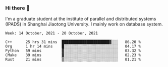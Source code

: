 ### Hi there 👋

I'm a graduate student at the institute of parallel and distributed systems (IPADS) in Shanghai Jiaotong University. I mainly work on database system.

<!--START_SECTION:waka-->
```text
Week: 14 October, 2021 - 20 October, 2021

C++      25 hrs 31 mins  █████████████████████▓░░░   86.20 % 
Org      1 hr 14 mins    █░░░░░░░░░░░░░░░░░░░░░░░░   04.17 % 
Python   59 mins         ▓░░░░░░░░░░░░░░░░░░░░░░░░   03.32 % 
CMake    39 mins         ▓░░░░░░░░░░░░░░░░░░░░░░░░   02.23 % 
Rust     21 mins         ▒░░░░░░░░░░░░░░░░░░░░░░░░   01.21 % 
```
<!--END_SECTION:waka-->

<!--
**yqmmm/yqmmm** is a ✨ _special_ ✨ repository because its `README.md` (this file) appears on your GitHub profile.

Here are some ideas to get you started:

- 🔭 I’m currently working on ...
- 🌱 I’m currently learning ...
- 👯 I’m looking to collaborate on ...
- 🤔 I’m looking for help with ...
- 💬 Ask me about ...
- 📫 How to reach me: ...
- 😄 Pronouns: ...
- ⚡ Fun fact: ...
-->
